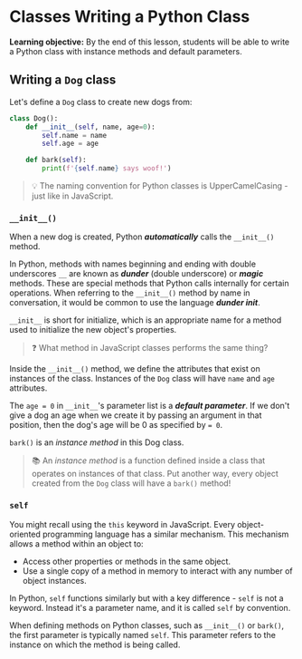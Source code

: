 <h1>
  <span class="headline">Classes</span>
  <span class="subhead">Writing a Python Class</span>
</h1>

**Learning objective:** By the end of this lesson, students will be able to write a Python class with instance methods and default parameters.

## Writing a `Dog` class

Let's define a `Dog` class to create new dogs from:

```python
class Dog():
    def __init__(self, name, age=0):
        self.name = name
        self.age = age

    def bark(self):
        print(f'{self.name} says woof!')
```

> 💡 The naming convention for Python classes is UpperCamelCasing - just like in JavaScript.

### `__init__()`

When a new dog is created, Python ***automatically*** calls the `__init__()` method.

In Python, methods with names beginning and ending with double underscores `__` are known as ***dunder*** (double underscore) or ***magic*** methods. These are special methods that Python calls internally for certain operations. When referring to the `__init__()` method by name in conversation, it would be common to use the language ***dunder init***.

`__init__` is short for initialize, which is an appropriate name for a method used to initialize the new object's properties.

> ❓ What method in JavaScript classes performs the same thing?

Inside the `__init__()` method, we define the attributes that exist on instances of the class. Instances of the `Dog` class will have `name` and `age` attributes.

The `age = 0` in `__init__`'s parameter list is a ***default parameter***. If we don't give a dog an age when we create it by passing an argument in that position, then the dog's age will be 0 as specified by `= 0`.

`bark()` is an *instance method* in this Dog class.

> 📚 An *instance method* is a function defined inside a class that operates on instances of that class. Put another way, every object created from the `Dog` class will have a `bark()` method!

### `self`

You might recall using the `this` keyword in JavaScript. Every object-oriented programming language has a similar mechanism. This mechanism allows a method within an object to:

- Access other properties or methods in the same object.
- Use a single copy of a method in memory to interact with any number of object instances.

In Python, `self` functions similarly but with a key difference - `self` is not a keyword. Instead it's a parameter name, and it is called `self` by convention.

When defining methods on Python classes, such as `__init__()` or `bark()`, the first parameter is typically named `self`. This parameter refers to the instance on which the method is being called.
